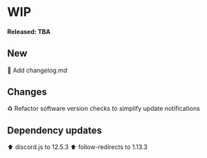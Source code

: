 # WIP
#### Released: TBA

## New
:memo: Add changelog.md

## Changes
:recycle: Refactor software version checks to simplify update notifications

## Dependency updates
:arrow_up: discord.js to 12.5.3
:arrow_up: follow-redirects to 1.13.3